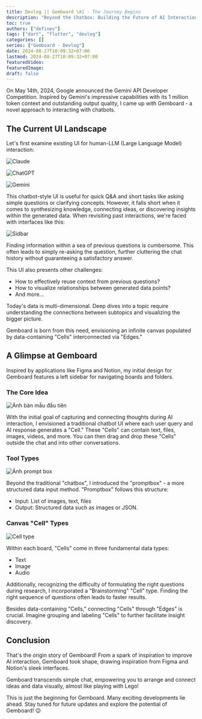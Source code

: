 ```yaml
---
title: Devlog || Gemboard \#1 - The Journey Begins
description: "Beyond the Chatbox: Building the Future of AI Interaction (with Gemboard)"
toc: true
authors: ["definev"]
tags: ["dart", "flutter", "devlog"]
categories: []
series: ["Gemboard - Devlog"]
date: 2024-08-27T10:09:32+07:00
lastmod: 2024-08-27T10:09:32+07:00
featuredVideo:
featuredImage:
draft: false
---
```


On May 14th, 2024, Google announced the Gemini API Developer Competition. Inspired by Gemini's impressive capabilities with its 1 million token context and outstanding output quality, I came up with Gemboard - a novel approach to interacting with chatbots.

## The Current UI Landscape

Let's first examine existing UI for human-LLM (Large Language Model) interaction:

![Claude](images/claude_chat.png)

![ChatGPT](images/chatgpt_chat.png)

![Gemini](images/gemini_chat.png)

This chatbot-style UI is useful for quick Q\&A and short tasks like asking simple questions or clarifying concepts. However, it falls short when it comes to synthesizing knowledge, connecting ideas, or discovering insights within the generated data. When revisiting past interactions, we're faced with interfaces like this:

![Sidbar](images/sidebar.png)

Finding information within a sea of previous questions is cumbersome. This often leads to simply re-asking the question, further cluttering the chat history without guaranteeing a satisfactory answer.

This UI also presents other challenges:

- How to effectively reuse context from previous questions?
- How to visualize relationships between generated data points?
- And more...

Today's data is multi-dimensional. Deep dives into a topic require understanding the connections between subtopics and visualizing the bigger picture.

Gemboard is born from this need, envisioning an infinite canvas populated by data-containing "Cells" interconnected via "Edges."

##  A Glimpse at Gemboard

Inspired by applications like Figma and Notion, my initial design for Gemboard features a left sidebar for navigating boards and folders.

### The Core Idea

![Ảnh bản mẫu đầu tiên](images/gemini_competition.png)

With the initial goal of capturing and connecting thoughts during AI interaction, I envisioned a traditional chatbot UI where each user query and AI response generates a "Cell." These "Cells" can contain text, files, images, videos, and more. You can then drag and drop these "Cells" outside the chat and into other conversations.

### Tool Types

![Ảnh prompt box](images/prompt_box.png)

Beyond the traditional "chatbox", I introduced the "promptbox" - a more structured data input method. "Promptbox" follows this structure:
- Input: List of images, text, files
- Output: Structured data such as images or JSON.

### Canvas "Cell" Types

![Cell type](images/cell_type.png)

Within each board, "Cells" come in three fundamental data types:
- Text
- Image
- Audio

Additionally, recognizing the difficulty of formulating the right questions during research, I incorporated a "Brainstorming" "Cell" type. Finding the right sequence of questions often leads to faster results.

Besides data-containing "Cells," connecting "Cells" through "Edges" is crucial. Imagine grouping and labeling "Cells" to further facilitate insight discovery.

## Conclusion

That's the origin story of Gemboard! From a spark of inspiration to improve AI interaction, Gemboard took shape, drawing inspiration from Figma and Notion's sleek interfaces.

Gemboard transcends simple chat, empowering you to arrange and connect ideas and data visually, almost like playing with Lego!

This is just the beginning for Gemboard. Many exciting developments lie ahead. Stay tuned for future updates and explore the potential of Gemboard! 😉 
